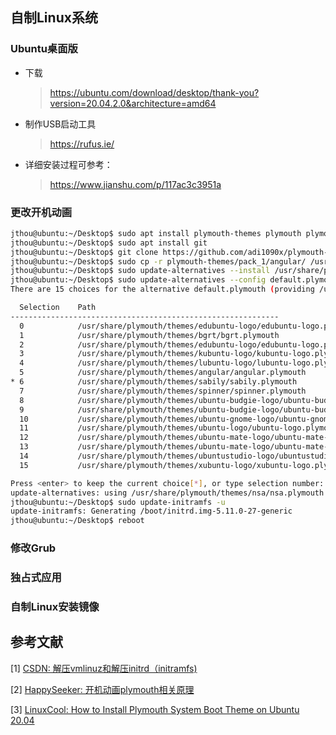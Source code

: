 ## 自制Linux系统

### Ubuntu桌面版

- 下载

  > https://ubuntu.com/download/desktop/thank-you?version=20.04.2.0&architecture=amd64

- 制作USB启动工具

  > https://rufus.ie/

- 详细安装过程可参考：
  
  > https://www.jianshu.com/p/117ac3c3951a

### 更改开机动画

```bash
jthou@ubuntu:~/Desktop$ sudo apt install plymouth-themes plymouth plymouth-x11
jthou@ubuntu:~/Desktop$ sudo apt install git
jthou@ubuntu:~/Desktop$ git clone https://github.com/adi1090x/plymouth-themes
jthou@ubuntu:~/Desktop$ sudo cp -r plymouth-themes/pack_1/angular/ /usr/share/plymouth/themes 
jthou@ubuntu:~/Desktop$ sudo update-alternatives --install /usr/share/plymouth/themes/default.plymouth default.plymouth /usr/share/plymouth/themes/angular/angular.plymouth 100
jthou@ubuntu:~/Desktop$ sudo update-alternatives --config default.plymouth 
There are 15 choices for the alternative default.plymouth (providing /usr/share/plymouth/themes/default.plymouth).

  Selection    Path                                                                               Priority   Status
------------------------------------------------------------
  0            /usr/share/plymouth/themes/edubuntu-logo/edubuntu-logo.plymouth                     150       auto mode
  1            /usr/share/plymouth/themes/bgrt/bgrt.plymouth                                       110       manual mode
  2            /usr/share/plymouth/themes/edubuntu-logo/edubuntu-logo.plymouth                     150       manual mode
  3            /usr/share/plymouth/themes/kubuntu-logo/kubuntu-logo.plymouth                       150       manual mode
  4            /usr/share/plymouth/themes/lubuntu-logo/lubuntu-logo.plymouth                       150       manual mode
  5            /usr/share/plymouth/themes/angular/angular.plymouth                                 100       manual mode
* 6            /usr/share/plymouth/themes/sabily/sabily.plymouth                                   60        manual mode
  7            /usr/share/plymouth/themes/spinner/spinner.plymouth                                 70        manual mode
  8            /usr/share/plymouth/themes/ubuntu-budgie-logo/ubuntu-budgie-logo-scale-2.plymouth   149       manual mode
  9            /usr/share/plymouth/themes/ubuntu-budgie-logo/ubuntu-budgie-logo.plymouth           150       manual mode
  10           /usr/share/plymouth/themes/ubuntu-gnome-logo/ubuntu-gnome-logo.plymouth             150       manual mode
  11           /usr/share/plymouth/themes/ubuntu-logo/ubuntu-logo.plymouth                         100       manual mode
  12           /usr/share/plymouth/themes/ubuntu-mate-logo/ubuntu-mate-logo-scale-2.plymouth       149       manual mode
  13           /usr/share/plymouth/themes/ubuntu-mate-logo/ubuntu-mate-logo.plymouth               150       manual mode
  14           /usr/share/plymouth/themes/ubuntustudio-logo/ubuntustudio-logo.plymouth             150       manual mode
  15           /usr/share/plymouth/themes/xubuntu-logo/xubuntu-logo.plymouth                       150       manual mode

Press <enter> to keep the current choice[*], or type selection number: 5
update-alternatives: using /usr/share/plymouth/themes/nsa/nsa.plymouth to provide /usr/share/plymouth/themes/default.plymouth (default.plymouth) in manual mode
jthou@ubuntu:~/Desktop$ sudo update-initramfs -u
update-initramfs: Generating /boot/initrd.img-5.11.0-27-generic
jthou@ubuntu:~/Desktop$ reboot
```

### 修改Grub

### 独占式应用

### 自制Linux安装镜像



## 参考文献

[1] [CSDN: 解压vmlinuz和解压initrd（initramfs)](https://blog.csdn.net/junmuzi/article/details/22185003)

[2] [HappySeeker: 开机动画plymouth相关原理](https://happyseeker.github.io/graphic/2016/05/26/plymouth.html)

[3] [LinuxCool: How to Install Plymouth System Boot Theme on Ubuntu 20.04](https://linuxcool.ru/en/how-to-install-plymouth-system-boot-theme-on-ubuntu-20-04/)

